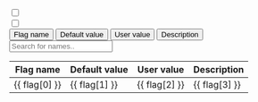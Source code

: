 <!-- Vue 2.x  -->
<script>
  new Vue({
      el: '#example_vue',
    // Options...
      methods: {
            multiple: function (event) {
              this.hide()
              this.show()
            },
            hide:  function (event) { },
            show: function (event) { }
      },
      data() {
          return {
              // flag_name: true,
              // flag_value: false,
              flags: [],
              recoPrefixes: [],
              isHidden:false,
              isHiddenDefaultValue: false,
              showRecoOnly: false
          };
      },
      created() {
          // Read json flags
          fetch('arches_flags.json')
              .then(response => response.json())
              .then(data => (this.flags = data))
              .catch(err => console.log(err));
          // Define reconstruction flags prefixes
          this.recoPrefixes = [
              "B0ECAL",
              "B0TRK",
              "BEMC",
              "BTOF",
              "BTRK",
              "BVTX",
              "ECGEM",
              "ECTOF",
              "ECTRK",
              "EEMC",
              "FOFFMTRK",
              "HCAL",
              "MPGD",
              "RICH",
              "RPOTS",
              "ZDC",
              "Tracking",
              "Reco",
              "Digi",
              "Calorimetry"
          ];
      },
      computed: {
          filteredFlags() {
              let prefixes = this.recoPrefixes;
               return this.flags.filter(el => {
                   if(el[0] === "podio:output_include_collections") {
                       return false; // Zhudko krivoy kostil
                   }

                   if(!this.showRecoOnly) {
                       return true;   // We are not filtering and return everything
                   }
                   /*
                                                    for r in all_records
                              if r[0].casefold().startswith(reco_prefix.lower())
                              and 'LogLevel' not in r[0]
                              and 'InputTags' not in r[0]
                              and 'input_tags' not in r[0]
                              and 'verbose' not in r[0]]
                        */


                   for (let prefix of prefixes) {
                       if (el[0].toUpperCase().startsWith(prefix.toUpperCase())) {
                           return true;
                       }
                   }
                   return false;
               });
          },
      },
  });
</script>

<div id="example_vue">
    <div>
        <div class="toggleWrapper">
            <input type="checkbox" name="toggle1" class="mobileToggle" id="toggle1" v-model="showRecoOnly">
            <label for="toggle1"></label>
        </div>
        <div class="toggleWrapper">
            <input type="checkbox" name="toggle2" class="mobileToggle" id="toggle2" v-model="isHiddenDefaultValue">
            <label for="toggle2"></label>
        </div>
    </div>
    <button type="button" v-on:click="showRecoOnly = !showRecoOnly">Flag name</button>
    <button type="button" v-on:click="isHidden = !isHidden">Default value</button>
    <button type="button" v-on:click="isHidden = !isHidden">User value</button>
    <button type="button" v-on:click="isHidden = !isHidden">Description</button>
    <input type="text" id="myInput" onkeyup="filterTableRowsByInput('myInput', ['table_flags'])" placeholder="Search for names..">
    <table>
        <thead>
            <tr>
                <th v-show="!isHidden">Flag name</th>
                <th v-if="!isHiddenDefaultValue">Default value</th>
                <th v-if="!isHidden">User value</th>
                <th v-if="!isHidden">Description</th>
            </tr>
        </thead>
        <tbody>
            <tr v-for="flag in filteredFlags">
                <td >{{ flag[0] }}</td>
                <td v-if="!isHiddenDefaultValue">{{ flag[1] }}</td>
                <td v-if="!isHidden">{{ flag[2] }}</td>
                <td >{{ flag[3] }}</td>
            </tr>
        </tbody>
    </table>
</div>


<!--<script src="https://cdnjs.cloudflare.com/ajax/libs/vue/2.5.17/vue.js"></script>-->

<!--<main id="vue-app">-->
<!--  <div ref="div">Hello world</div>-->
<!--  <button type="button" v-on:click="hideElements()">Hide!</button>-->
<!--  <button type="button" v-on:click="showElements()">Show!</button>-->
<!--</main>-->

<!--<script>-->
<!--    var app = new Vue({-->
<!--        el: "#vue-app",-->
<!--        methods: {-->

<!--            hideElements: function () {-->
<!--                this.$refs.div.style.display = "none";-->
<!--            },-->
<!--            showElements: function () {-->
<!--                this.$refs.div.style.display = "inherit";-->

<!--            }-->
<!--        }-->
<!--    });-->
<!--</script>-->

